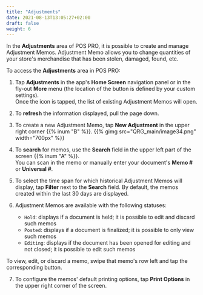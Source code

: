 ```yaml
---
title: "Adjustments"
date: 2021-08-13T13:05:27+02:00
draft: false
weight: 6
---
```


In the **Adjustments** area of POS PRO, it is possible to create and manage Adjustment Memos. Adjustment Memo allows you to change quantities of your store's merchandise that has been stolen, damaged, found, etc.

To access the **Adjustments** area in POS PRO:

1. Tap **Adjustments** in the app's **Home Screen** navigation panel or in the fly-out **More** menu (the location of the button is defined by your custom settings).  
Once the icon is tapped, the list of existing Adjustment Memos will open.

2. To **refresh** the information displayed, pull the page down.

3. To create a new Adjustment Memo, tap **New Adjustment** in the upper right corner {{% inum "B" %}}.
{{% gimg src="QRG_main/image34.png" width="700px" %}}
4. To **search** for memos, use the **Search** field in the upper left part of the screen {{% inum "A" %}}.  
You can scan in the memo or manually enter your document's **Memo \#** or **Universal \#**.

5. To select the time span for which historical Adjustment Memos will display, tap **Filter** next to the **Search** field. By default, the memos created within the last 30 days are displayed.

6. Adjustment Memos are available with the following statuses:

    - `Hold`: displays if a document is held; it is possible to edit and discard such memos
    - `Posted`: displays if a document is finalized; it is possible to only view such memos
    - `Editing`: displays if the document has been opened for editing and not closed; it is possible to edit such memos
    
To view, edit, or discard a memo, swipe that memo's row left and tap the corresponding button.

7. To configure the memos' default printing options, tap **Print Options** in the upper right corner of the screen.